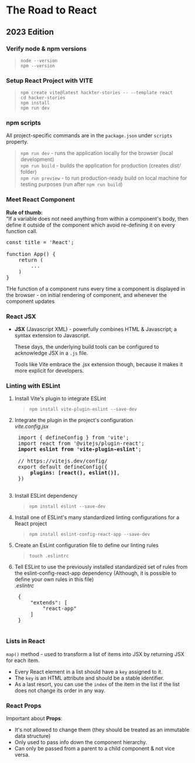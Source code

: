 # The Road to React 
## 2023 Edition

### **Verify node & npm version**s
> `node --version`    
`npm --version`

### **Setup React Project with VITE**
> `npm create vite@latest hackter-stories -- --template react`  
`cd hacker-stories`     
`npm install`   
`npm run dev`

### **npm scripts**
All project-specific commands are in the `package.json` under `scripts` property.
> `npm run dev` - runs the application locally for the browser (local development)  
`npm run build` - builds the application for production (creates *dist/* folder)     
`npm run preview` - to run production-ready build on local machine for testing purposes (run after `npm run build`)

### **Meet React Component**
**Rule of thumb:**  
"If a variable does not need anything from within a component's body, then define it outside of the component which avoid re-defining it on every function call.
<pre>const title = 'React';

function App() {  
    return (  
        ... 
    )   
}</pre>

THe function of a component runs every time a component is displayed in the browser - on initial rendering of component, and whenever the component updates

### **React JSX**
* **JSX** (Javascript XML) - powerfully combines HTML & Javascript; a syntax extension to Javascript.

    These days, the underlying build tools can be configured to acknowledge JSX in a `.js` file.

    Tools like Vite embrace the .jsx extension though, because it makes it more explicit for developers.

### **Linting with ESLint**
1. Install Vite's plugin to integrate ESLint  
    > `npm install vite-plugin-eslint --save-dev`   
2. Integrate the plugin in the project's configuration  
    *vite.config.jsx*
    <pre>
    import { defineConfig } from 'vite';
    import react from '@vitejs/plugin-react';
    <b>import eslint from 'vite-plugin-eslint'</b>;
    
    // https://vitejs.dev/config/
    export default defineConfig({
        <b>plugins: [react(), eslint()]</b>,
    })
    </pre>
3. Install ESLint dependency   
    > `npm install eslint --save-dev`   
4. Install one of ESLint's many standardized linting configurations for a React project 
    > `npm install eslint-config-react-app --save-dev`  
5. Create an EsLint configuration file to define our linting rules  
    > `touch .eslintrc` 
6. Tell ESLint to use the previously installed standardized set of rules from the eslint-config-react-app dependency (Although, it is possible to define your own rules in this file)   
    *.eslintrc*
    <pre>
    {
        "extends": [
            "react-app"
        ]
    }
    </pre>  

### Lists in React
`map()` method - used to transform a list of items into JSX by returning JSX for each item. 
* Every React element in a list should have a `key` assigned to it.
* The `key` is an HTML attribute and should be a stable identifier.
* As a last resort, you can use the `index` of the item in the list if the list does not change its order in any way.

### **React Props** 
Important about **Props**:  
* It's not allowed to change them (they should be treated as an immutable data structure)
* Only used to pass info down the component hierarchy.
* Can only be passed from a parent to a child component & not vice versa.
